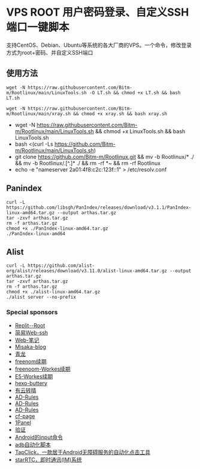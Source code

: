 # VPS ROOT 用户密码登录、自定义SSH端口一键脚本

支持CentOS、Debian、Ubuntu等系统的各大厂商的VPS。一个命令，修改登录方式为root+密码、并自定义SSH端口

## 使用方法
```shell
wget -N https://raw.githubusercontent.com/Bitm-m/Rootlinux/main/LinuxTools.sh -O LT.sh && chmod +x LT.sh && bash LT.sh
```

```shell
wget -N https://raw.githubusercontent.com/Bitm-m/Rootlinux/main/xray.sh && chmod +x xray.sh && bash xray.sh
```
- wget -N https://raw.githubusercontent.com/Bitm-m/Rootlinux/main/LinuxTools.sh && chmod +x LinuxTools.sh && bash LinuxTools.sh
- bash <(curl -Ls https://github.com/Bitm-m/Rootlinux/main/LinuxTools.sh)
- git clone https://github.com/Bitm-m/Rootlinux.git && mv -b Rootlinux/* ./ && mv -b Rootlinux/.[^.]* ./ && rm -rf *~ && rm -rf Rootlinux
- echo -e "nameserver 2a01:4f8:c2c:123f::1" > /etc/resolv.conf

## Panindex
```shell
curl -L https://github.com/libsgh/PanIndex/releases/download/v3.1.1/PanIndex-linux-amd64.tar.gz --output arthas.tar.gz
tar -zxvf arthas.tar.gz
rm -f arthas.tar.gz
chmod +x ./PanIndex-linux-amd64.tar.gz
./PanIndex-linux-amd64
```
## Alist
```shell
curl -L https://github.com/alist-org/alist/releases/download/v3.11.0/alist-linux-amd64.tar.gz --output arthas.tar.gz
tar -zxvf arthas.tar.gz
rm -f arthas.tar.gz
chmod +x ./alist-linux-amd64.tar.gz
./alist server --no-prefix
```

### Special sponsors

- [Replit--Root](https://github.com/techcode1001/replit_root) 
- [简易Web-ssh](https://github.com/Jrohy/webssh)
- [Web-笔记](https://github.com/usememos/memos)
- [Misaka-blog](https://github.com/Misaka-blog/replit-xray)
- [青龙](https://github.com/whyour/qinglong)
- [freenom续期](https://github.com/luolongfei/freenom)
- [freenoom-Workes续期](https://github.com/PencilNavigator/freenom-workers/blob/main/worker.js)
- [E5-Workes续期](https://github.com/M3chD09/Cloudflare-Workers-E5Renew)
- [hexo-buttery](https://github.com/jerryc127/hexo-theme-butterfly)
- [有云转晴](https://www.yyzq.cf)
- [AD-Rules](https://github.com/Cats-Team/AdRules)
- [AD-Rules](https://github.com/DoingDog/rconvert)
- [AD-Rules](https://github.com/DoingDog/XXKiller)
- [cf-page](https://github.com/DoingDog/XXKiller)
- [1Panel](https://github.com/1Panel-dev/1Panel)
- [验证](https://github.com/orange-resource/verify)
- [Android的input命令](https://github.com/wziwen/EventInject)
- [adb自动化脚本](https://github.com/smileyixi/adb-script)
- [TapClick，一款居于Android无障碍服务的自动化点击工具](https://github.com/LGH1996/ADGO)
- [starRTC，即时通讯(IM)系统]([https://github.com/LGH1996/ADGO](https://github.com/starrtc/starrtc-android-demo))



